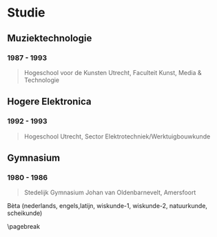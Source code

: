 # Studie

## Muziektechnologie

### 1987 - 1993

> Hogeschool voor de Kunsten Utrecht, Faculteit Kunst, Media & Technologie

## Hogere Elektronica

### 1992 - 1993

> Hogeschool Utrecht, Sector Elektrotechniek/Werktuigbouwkunde

## Gymnasium

### 1980 - 1986

> Stedelijk Gymnasium Johan van Oldenbarnevelt, Amersfoort

Bèta (nederlands, engels,latijn, wiskunde-1, wiskunde-2, natuurkunde, scheikunde)

\pagebreak